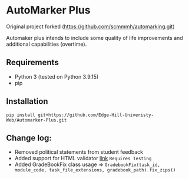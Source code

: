 # AutoMarker Plus

Original project forked (https://github.com/scmmmh/automarking.git) 

Automaker plus intends to include some quality of life improvements and additional capabilities (overtime).



## Requirements
- Python 3 (tested on Python 3.9.15)
- pip

## Installation
```shell
pip install git+https://github.com/Edge-Hill-Univeristy-Web/Automarker-Plus.git
```


## Change log:
- Removed political statements from student feedback
- Added support for HTML validator [link](https://teaching.computing.edgehill.ac.uk/validator/html/) `Requires Testing`
- Added GradeBookFix class usage => `GradebookFix(task_id, module_code, task_file_extensions, gradebook_path).fix_zips()`